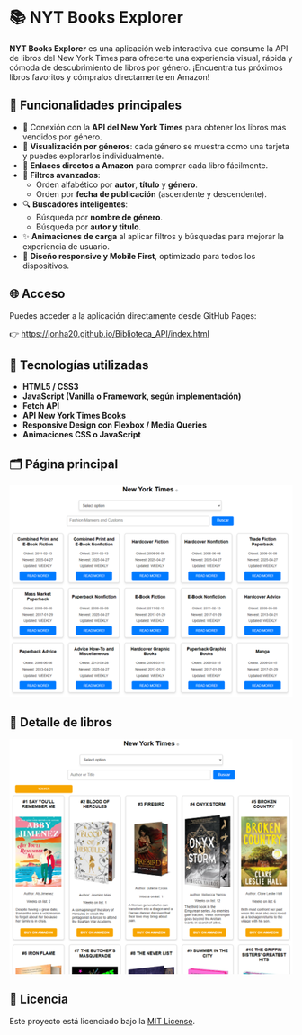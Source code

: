 # 📚 NYT Books Explorer

**NYT Books Explorer** es una aplicación web interactiva que consume la API de libros del New York Times para ofrecerte una experiencia visual, rápida y cómoda de descubrimiento de libros por género. ¡Encuentra tus próximos libros favoritos y cómpralos directamente en Amazon!

## 🚀 Funcionalidades principales

- 🔗 Conexión con la **API del New York Times** para obtener los libros más vendidos por género.
- 🧭 **Visualización por géneros**: cada género se muestra como una tarjeta y puedes explorarlos individualmente.
- 🛒 **Enlaces directos a Amazon** para comprar cada libro fácilmente.
- 🧹 **Filtros avanzados**:
  - Orden alfabético por **autor**, **título** y **género**.
  - Orden por **fecha de publicación** (ascendente y descendente).
- 🔍 **Buscadores inteligentes**:
  - Búsqueda por **nombre de género**.
  - Búsqueda por **autor y titulo**.
- ✨ **Animaciones de carga** al aplicar filtros y búsquedas para mejorar la experiencia de usuario.
- 📱 **Diseño responsive y Mobile First**, optimizado para todos los dispositivos.

## 🌐 Acceso

Puedes acceder a la aplicación directamente desde GitHub Pages:

👉 https://jonha20.github.io/Biblioteca_API/index.html


## 🧪 Tecnologías utilizadas

- **HTML5 / CSS3**
- **JavaScript (Vanilla o Framework, según implementación)**
- **Fetch API**
- **API New York Times Books**
- **Responsive Design con Flexbox / Media Queries**
- **Animaciones CSS o JavaScript**

<h2>🗂️ Página principal</h2>
<img src="./assets/img/genre.png" alt="Página principal" width="800"/>

<h2>📘 Detalle de libros</h2>
<img src="./assets/img/books.png" alt="Página de libros" width="800"/>



## 📄 Licencia

Este proyecto está licenciado bajo la [MIT License](LICENSE).